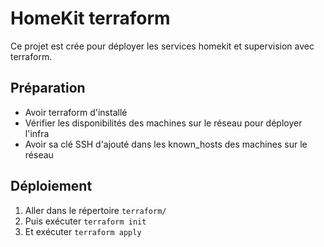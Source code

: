 # HomeKit terraform

Ce projet est crée pour déployer les services homekit et supervision avec terraform. 

## Préparation 

* Avoir terraform d'installé
* Vérifier les disponibilités des machines sur le réseau pour déployer l'infra 
* Avoir sa clé SSH d'ajouté dans les known_hosts des machines sur le réseau 

## Déploiement

1. Aller dans le répertoire `terraform/`
2. Puis exécuter `terraform init` 
3. Et exécuter `terraform apply`
